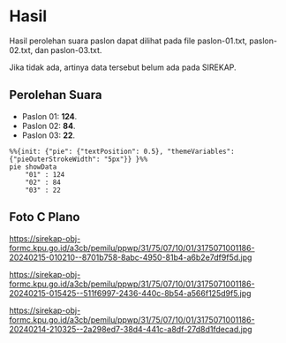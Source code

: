 # Hasil

Hasil perolehan suara paslon dapat dilihat pada file paslon-01.txt, paslon-02.txt, dan paslon-03.txt.

Jika tidak ada, artinya data tersebut belum ada pada SIREKAP.

## Perolehan Suara

 * Paslon 01: **124**.
 * Paslon 02: **84**.
 * Paslon 03: **22**.

```mermaid
%%{init: {"pie": {"textPosition": 0.5}, "themeVariables": {"pieOuterStrokeWidth": "5px"}} }%%
pie showData
    "01" : 124
    "02" : 84
    "03" : 22
```
## Foto C Plano

https://sirekap-obj-formc.kpu.go.id/a3cb/pemilu/ppwp/31/75/07/10/01/3175071001186-20240215-010210--8701b758-8abc-4950-81b4-a6b2e7df9f5d.jpg

https://sirekap-obj-formc.kpu.go.id/a3cb/pemilu/ppwp/31/75/07/10/01/3175071001186-20240215-015425--511f6997-2436-440c-8b54-a566f125d9f5.jpg

https://sirekap-obj-formc.kpu.go.id/a3cb/pemilu/ppwp/31/75/07/10/01/3175071001186-20240214-210325--2a298ed7-38d4-441c-a8df-27d8d1fdecad.jpg
